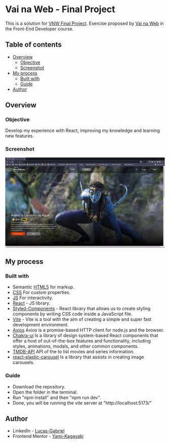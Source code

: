 # Vai na Web - Final Project

This is a solution for [VNW Final Project](https://xd.adobe.com/view/83fecb37-c2e0-4c64-ae2a-2b65717e277c-d6ad/specs/). Exercise proposed by [Vai na Web](https://vainaweb.com.br/) in the Front-End Developer course.

## Table of contents

- [Overview](#overview)
  - [Objective](#Objective)
  - [Screenshot](#screenshot)
- [My process](#my-process)
  - [Built with](#built-with)
  - [Guide](#Guide)
- [Author](#author)

## Overview

### Objective

Develop my experience with React, improving my knowledge and learning new features.

### Screenshot

![](./screenshot.gif)

## My process

### Built with

- Semantic [HTML5](https://developer.mozilla.org/pt-BR/docs/Web/HTML) for markup.
- [CSS](https://developer.mozilla.org/pt-BR/docs/Web/CSS) For custom properties.
- [JS](https://developer.mozilla.org/pt-BR/docs/Web/JavaScript) For interactivity.
- [React](https://reactjs.org/) - JS library.
- [Styled-Components](https://styled-components.com/) - React library that allows us to create styling components by writing CSS code inside a JavaScript file.
- [Vite](https://vitejs.dev/) - Vite is a tool with the aim of creating a simple and super fast development environment.
- [Axios](https://axios-http.com/ptbr/docs/intro) Axios is a promise-based HTTP client for node.js and the browser.
- [Chakra-ui](https://chakra-ui.com/) Is a library of design system-based React components that offer a host of out-of-the-box features and functionality, including styles, animations, modals, and other common components.
- [TMDB-API](https://www.themoviedb.org/) API of the to list movies and series information.
- [react-elastic-carousel](https://sag1v.github.io/react-elastic-carousel/) Is a library that assists in creating image carousels.

### Guide

- Download the repository.
- Open the folder in the terminal.
- Run "npm install" and then "npm run dev".
- Done, you will be running the vite server at "http://localhost:5173/"

## Author

- LinkedIn - [Lucas-Gabriel](https://www.linkedin.com/in/yami-kagayaki/)
- Frontend Mentor - [Yami-Kagayaki](https://www.frontendmentor.io/profile/Yami-Kagayaki)
